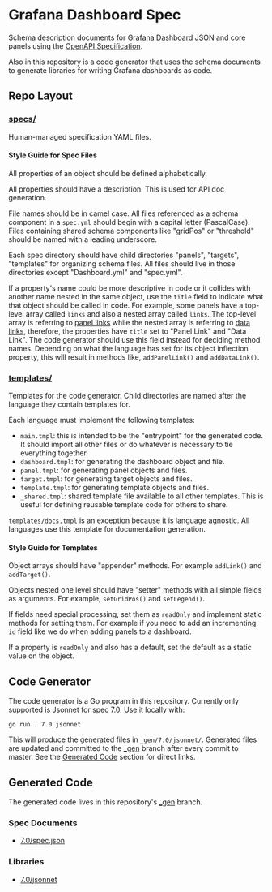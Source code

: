 # Grafana Dashboard Spec

Schema description documents for [Grafana Dashboard
JSON](https://grafana.com/docs/grafana/latest/reference/dashboard/) and core
panels using the [OpenAPI
Specification](https://github.com/OAI/OpenAPI-Specification).

Also in this repository is a code generator that uses the schema documents to
generate libraries for writing Grafana dashboards as code.

## Repo Layout

### [specs/](./specs)

Human-managed specification YAML files.

#### Style Guide for Spec Files

All properties of an object should be defined alphabetically.

All properties should have a description. This is used for API doc generation.

File names should be in camel case. All files referenced as a schema component
in a `spec.yml` should begin with a capital letter (PascalCase). Files
containing shared schema components like "gridPos" or "threshold" should be
named with a leading underscore.

Each spec directory should have child directories "panels", "targets",
"templates" for organizing schema files. All files should live in those
directories except "Dashboard.yml" and "spec.yml".

If a property's name could be more descriptive in code or it collides with
another name nested in the same object, use the `title` field to indicate what
that object should be called in code. For example, some panels have a top-level
array called `links` and also a nested array called `links`. The top-level array
is referring to [panel
links](https://grafana.com/docs/grafana/latest/linking/panel-links/) while the
nested array is referring to [data
links](https://grafana.com/docs/grafana/latest/linking/data-links/), therefore,
the properties have `title` set to "Panel Link" and "Data Link". The code
generator should use this field instead for deciding method names. Depending on
what the language has set for its object inflection property, this will result
in methods like, `addPanelLink()` and `addDataLink()`.

### [templates/](./templates)

Templates for the code generator. Child directories are named after the language
they contain templates for.

Each language must implement the following templates:

* `main.tmpl`: this is intended to be the "entrypoint" for the generated code.
  It should import all other files or do whatever is necessary to tie everything
  together.
* `dashboard.tmpl`: for generating the dashboard object and file.
* `panel.tmpl`: for generating panel objects and files.
* `target.tmpl`: for generating target objects and files.
* `template.tmpl`: for generating template objects and files.
* `_shared.tmpl`: shared template file available to all other templates. This is
  useful for defining reusable template code for others to share.

[`templates/docs.tmpl`](./templates/docs.tmpl) is an exception because it is
language agnostic. All languages use this template for documentation generation.

#### Style Guide for Templates

Object arrays should have "appender" methods. For example `addLink()` and
`addTarget()`.

Objects nested one level should have "setter" methods with all simple fields as
arguments. For example, `setGridPos()` and `setLegend()`.

If fields need special processing, set them as `readOnly` and implement static
methods for setting them. For example if you need to add an incrementing `id`
field like we do when adding panels to a dashboard.

If a property is `readOnly` and also has a default, set the default as a static
value on the object.

## Code Generator

The code generator is a Go program in this repository. Currently only supported
is Jsonnet for spec 7.0. Use it locally with:

```
go run . 7.0 jsonnet
```

This will produce the generated files in `_gen/7.0/jsonnet/`. Generated files
are updated and committed to the
[\_gen](https://github.com/grafana/dashboard-spec/tree/_gen) branch
after every commit to master. See the [Generated Code](#generated-code) section
for direct links.

## Generated Code

The generated code lives in this repository's [\_gen](https://github.com/grafana/dashboard-spec/tree/_gen) branch.

### Spec Documents

* [7.0/spec.json](https://github.com/grafana/dashboard-spec/blob/_gen/_gen/7.0/spec.json)

### Libraries

* [7.0/jsonnet](https://github.com/grafana/dashboard-spec/tree/_gen/_gen/7.0/jsonnet)
